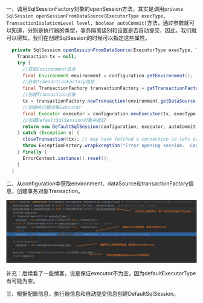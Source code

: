 一、调用SqlSessionFactory对象的openSession方法，其实是调用`private SqlSession openSessionFromDataSource(ExecutorType execType, TransactionIsolationLevel level, boolean autoCommit)`方法，通过参数就可以知道，分别是执行器的类型，事务隔离级别和设置是否自动提交，因此，我们就可以得知，我们在创建SqlSession的时候可以指定这些属性。

```java
  private SqlSession openSessionFromDataSource(ExecutorType execType, TransactionIsolationLevel level, boolean autoCommit) {
    Transaction tx = null;
    try {
      //获取Environment信息
      final Environment environment = configuration.getEnvironment();
      //获取TransactionFactory信息
      final TransactionFactory transactionFactory = getTransactionFactoryFromEnvironment(environment);
      //创建Transaction对象
      tx = transactionFactory.newTransaction(environment.getDataSource(), level, autoCommit);
      //创建执行器对象Executor
      final Executor executor = configuration.newExecutor(tx, execType);
      //创建DefaultSqlSession对象并返回
      return new DefaultSqlSession(configuration, executor, autoCommit);
    } catch (Exception e) {
      closeTransaction(tx); // may have fetched a connection so lets call close()
      throw ExceptionFactory.wrapException("Error opening session.  Cause: " + e, e);
    } finally {
      ErrorContext.instance().reset();
    }
  }
```



二、从configuration中获取environment、dataSource和transactionFactory信息，创建事务对象Transaction。

![image-20200418103818736](img/mybatis%E6%BA%90%E7%A0%81%E4%B9%8B%E5%88%9B%E5%BB%BAsqlSession%E5%AE%9E%E7%8E%B0%E7%B1%BB/image-20200418103818736.png)

补充：后续看了一些博客，说是保证executor不为空，因为defaultExecutorType有可能为空。

三、根据配置信息，执行器信息和自动提交信息创建DefaultSqlSession。

